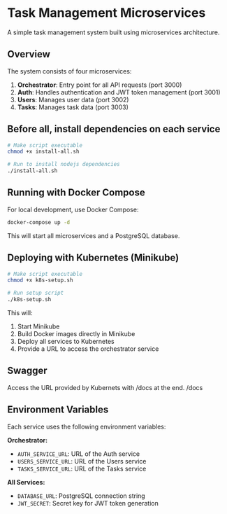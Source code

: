 # Task Management Microservices

A simple task management system built using microservices architecture.

## Overview

The system consists of four microservices:

1. **Orchestrator**: Entry point for all API requests (port 3000)
2. **Auth**: Handles authentication and JWT token management (port 3001)
3. **Users**: Manages user data (port 3002)
4. **Tasks**: Manages task data (port 3003)

## Before all, install dependencies on each service

```bash
# Make script executable
chmod +x install-all.sh

# Run to install nodejs dependencies
./install-all.sh
```

## Running with Docker Compose

For local development, use Docker Compose:

```bash
docker-compose up -d
```

This will start all microservices and a PostgreSQL database.

## Deploying with Kubernetes (Minikube)

```bash
# Make script executable
chmod +x k8s-setup.sh

# Run setup script
./k8s-setup.sh
```

This will:
1. Start Minikube
2. Build Docker images directly in Minikube
3. Deploy all services to Kubernetes
4. Provide a URL to access the orchestrator service

## Swagger

Access the URL provided by Kubernets with /docs at the end. <URL>/docs

## Environment Variables

Each service uses the following environment variables:

**Orchestrator:**
- `AUTH_SERVICE_URL`: URL of the Auth service
- `USERS_SERVICE_URL`: URL of the Users service
- `TASKS_SERVICE_URL`: URL of the Tasks service

**All Services:**
- `DATABASE_URL`: PostgreSQL connection string
- `JWT_SECRET`: Secret key for JWT token generation 